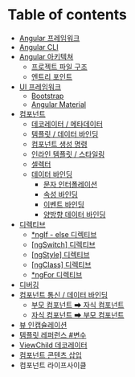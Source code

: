 # Table of contents

* [Angular 프레임워크](README.md)
* [Angular CLI](angular-cli.md)
* [Angular 아키텍쳐](architecture/README.md)
  * [프로젝트 파일 구조](architecture/file-structure.md)
  * [엔트리 포인트](architecture/entry-point.md)
* [UI 프레임워크](ui-frameworks/README.md)
  * [Bootstrap](ui-frameworks/bootstrap.md)
  * [Angular Material](ui-frameworks/angular-material.md)
* [컴포넌트](components/README.md)
  * [데코레이터 / 메타데이터](components/decorator-metadata.md)
  * [템플릿 / 데이터 바인딩](components/template-data-binding.md)
  * [컴포넌트 생성 명령](components/generate-component.md)
  * [인라인 템플릿 / 스타일링](components/inline-template-style.md)
  * [셀렉터](components/metadata-selector.md)
  * [데이터 바인딩](components/data-binding/README.md)
    * [문자 인터폴레이션](components/data-binding/string-interpolation.md)
    * [속성 바인딩](components/data-binding/prop-binding.md)
    * [이벤트 바인딩](components/data-binding/event-binding.md)
    * [양방향 데이터 바인딩](components/data-binding/2-way-binding.md)
* [디렉티브](directives/README.md)
  * [\*ngIf - else 디렉티브](directives/ngif-else.md)
  * [\[ngSwitch\] 디렉티브](directives/ngswitch.md)
  * [\[ngStyle\] 디렉티브](directives/ngstyle.md)
  * [\[ngClass\] 디렉티브](directives/ngclass.md)
  * [\*ngFor 디렉티브](directives/ngfor.md)
* [디버깅](debugging.md)
* [컴포넌트 통신 / 데이터 바인딩](comp-communication/README.md)
  * [부모 컴포넌트 ➡ 자식 컴포넌트](comp-communication/parent2child.md)
  * [자식 컴포넌트 ➡ 부모 컴포넌트](comp-communication/child2parent.md)
* [뷰 인캡슐레이션](view-encapsulation.md)
* [템플릿 레퍼런스 \#변수](template-ref-var.md)
* [ViewChild 데코레이터](viewchild.md)
* [컴포넌트 콘텐츠 삽입](ng-content.md)
* 컴포넌트 라이프사이클

